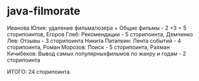 # java-filmorate

Иванова Юлия: удаление фильма/юзера + Общие фильмы - 2 +3 = 5 сторипоинтов,
Егоров Глеб: Рекомендации - 5 сторипоинта,
Демченко Лев: Отзывы - 3 сторипоинта
Никита Патапкин: Лента событий - 4 сторипоинта,
Роман Морозов: Поиск - 5 сторипоинта,
Рахман Кичибеков: Вывод самых популярныхфильмов по жанру и годам - 2 сторипоинта

ИТОГО: 24 сторипоинта.
